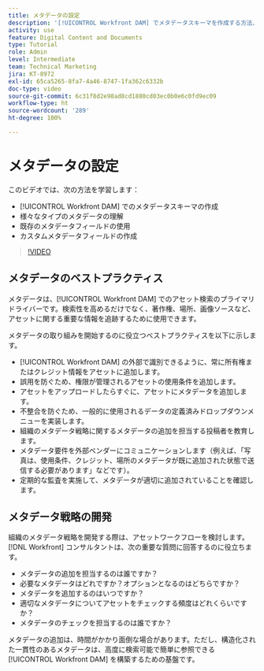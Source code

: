 ```yaml
---
title: メタデータの設定
description: '[!UICONTROL Workfront DAM] でメタデータスキーマを作成する方法、様々なタイプのメタデータを理解する方法、既存のメタデータフィールドを使用する方法などについて説明します。'
activity: use
feature: Digital Content and Documents
type: Tutorial
role: Admin
level: Intermediate
team: Technical Marketing
jira: KT-8972
exl-id: 65ca5265-8fa7-4a46-8747-1fa362c6332b
doc-type: video
source-git-commit: 6c31f8d2e98ad8cd1880cd03ec0b0e6c0fd9ec09
workflow-type: ht
source-wordcount: '289'
ht-degree: 100%

---
```


# メタデータの設定

このビデオでは、次の方法を学習します：

* [!UICONTROL Workfront DAM] でのメタデータスキーマの作成
* 様々なタイプのメタデータの理解
* 既存のメタデータフィールドの使用
* カスタムメタデータフィールドの作成

>[!VIDEO](https://video.tv.adobe.com/v/335235/?quality=12&learn=on)

## メタデータのベストプラクティス

メタデータは、[!UICONTROL Workfront DAM] でのアセット検索のプライマリドライバーです。検索性を高めるだけでなく、著作権、場所、画像ソースなど、アセットに関する重要な情報を追跡するために使用できます。

メタデータの取り組みを開始するのに役立つベストプラクティスを以下に示します。

* [!UICONTROL Workfront DAM] の外部で識別できるように、常に所有権またはクレジット情報をアセットに追加します。
* 誤用を防ぐため、権限が管理されるアセットの使用条件を追加します。
* アセットをアップロードしたらすぐに、アセットにメタデータを追加します。
* 不整合を防ぐため、一般的に使用されるデータの定義済みドロップダウンメニューを実装します。
* 組織のメタデータ戦略に関するメタデータの追加を担当する投稿者を教育します。
* メタデータ要件を外部ベンダーにコミュニケーションします（例えば、「写真は、使用条件、クレジット、場所のメタデータが既に追加された状態で送信する必要があります」などです）。
* 定期的な監査を実施して、メタデータが適切に追加されていることを確認します。

## メタデータ戦略の開発

組織のメタデータ戦略を開発する際は、アセットワークフローを検討します。[!DNL Workfront] コンサルタントは、次の重要な質問に回答するのに役立ちます。

* メタデータの追加を担当するのは誰ですか？
* 必要なメタデータはどれですか？オプションとなるのはどちらですか？
* メタデータを追加するのはいつですか？
* 適切なメタデータについてアセットをチェックする頻度はどれくらいですか？
* メタデータのチェックを担当するのは誰ですか？

メタデータの追加は、時間がかかり面倒な場合があります。ただし、構造化された一貫性のあるメタデータは、高度に検索可能で簡単に参照できる [!UICONTROL Workfront DAM] を構築するための基盤です。
